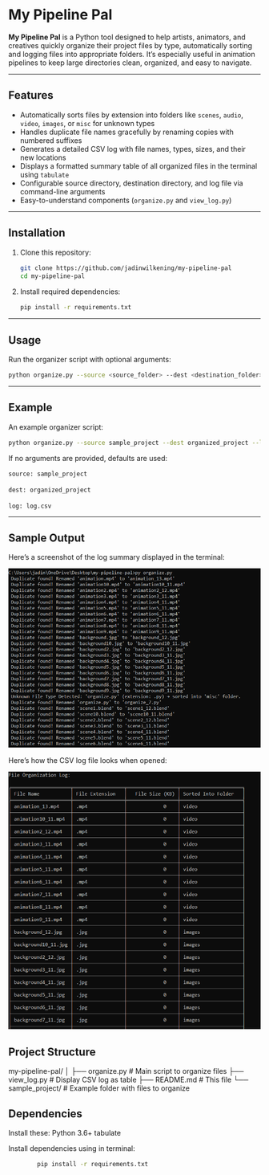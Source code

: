# My Pipeline Pal

**My Pipeline Pal** is a Python tool designed to help artists, animators, and creatives quickly organize their project files by type, automatically sorting and logging files into appropriate folders. It’s especially useful in animation pipelines to keep large directories clean, organized, and easy to navigate.

---

## Features

- Automatically sorts files by extension into folders like `scenes`, `audio`, `video`, `images`, or `misc` for unknown types  
- Handles duplicate file names gracefully by renaming copies with numbered suffixes  
- Generates a detailed CSV log with file names, types, sizes, and their new locations  
- Displays a formatted summary table of all organized files in the terminal using `tabulate`  
- Configurable source directory, destination directory, and log file via command-line arguments  
- Easy-to-understand components (`organize.py` and `view_log.py`)

---

## Installation

1. Clone this repository:
    ```bash
    git clone https://github.com/jadinwilkening/my-pipeline-pal
    cd my-pipeline-pal
    ```

2. Install required dependencies:
    ```bash
    pip install -r requirements.txt
    ```

---

## Usage

Run the organizer script with optional arguments:

```bash
python organize.py --source <source_folder> --dest <destination_folder> --log <log_file.csv>
```

---

## Example
An example organizer script:

```bash
python organize.py --source sample_project --dest organized_project --log log.csv
```

If no arguments are provided, defaults are used:

    source: sample_project

    dest: organized_project

    log: log.csv

---

## Sample Output

Here’s a screenshot of the log summary displayed in the terminal:

![Terminal Display][images/TerminalDisplay.png]

Here’s how the CSV log file looks when opened:

![CSV Table Display][images/CSVTableDisplay.png]


## Project Structure
my-pipeline-pal/
│
├── organize.py       # Main script to organize files
├── view_log.py       # Display CSV log as table
├── README.md         # This file
└── sample_project/   # Example folder with files to organize

## Dependencies

Install these:
    Python 3.6+
    tabulate

Install dependencies using in terminal:
```bash
        pip install -r requirements.txt
```

[images/TerminalDisplay.png]: images/TerminalDisplay.png
[images/CSVTableDisplay.png]: images/CSVTableDisplay.png